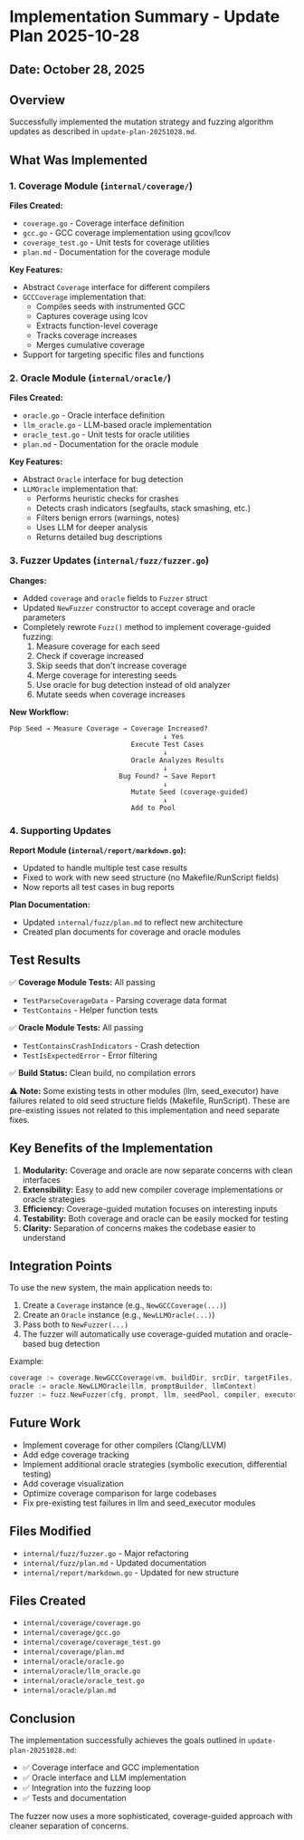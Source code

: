 # Implementation Summary - Update Plan 2025-10-28

## Date: October 28, 2025

## Overview

Successfully implemented the mutation strategy and fuzzing algorithm updates as described in `update-plan-20251028.md`.

## What Was Implemented

### 1. Coverage Module (`internal/coverage/`)

**Files Created:**

- `coverage.go` - Coverage interface definition
- `gcc.go` - GCC coverage implementation using gcov/lcov
- `coverage_test.go` - Unit tests for coverage utilities
- `plan.md` - Documentation for the coverage module

**Key Features:**

- Abstract `Coverage` interface for different compilers
- `GCCCoverage` implementation that:
  - Compiles seeds with instrumented GCC
  - Captures coverage using lcov
  - Extracts function-level coverage
  - Tracks coverage increases
  - Merges cumulative coverage
- Support for targeting specific files and functions

### 2. Oracle Module (`internal/oracle/`)

**Files Created:**

- `oracle.go` - Oracle interface definition
- `llm_oracle.go` - LLM-based oracle implementation
- `oracle_test.go` - Unit tests for oracle utilities
- `plan.md` - Documentation for the oracle module

**Key Features:**

- Abstract `Oracle` interface for bug detection
- `LLMOracle` implementation that:
  - Performs heuristic checks for crashes
  - Detects crash indicators (segfaults, stack smashing, etc.)
  - Filters benign errors (warnings, notes)
  - Uses LLM for deeper analysis
  - Returns detailed bug descriptions

### 3. Fuzzer Updates (`internal/fuzz/fuzzer.go`)

**Changes:**

- Added `coverage` and `oracle` fields to `Fuzzer` struct
- Updated `NewFuzzer` constructor to accept coverage and oracle parameters
- Completely rewrote `Fuzz()` method to implement coverage-guided fuzzing:
  1. Measure coverage for each seed
  2. Check if coverage increased
  3. Skip seeds that don't increase coverage
  4. Merge coverage for interesting seeds
  5. Use oracle for bug detection instead of old analyzer
  6. Mutate seeds when coverage increases

**New Workflow:**

```
Pop Seed → Measure Coverage → Coverage Increased?
                                      ↓ Yes
                              Execute Test Cases
                                      ↓
                              Oracle Analyzes Results
                                      ↓
                           Bug Found? → Save Report
                                      ↓
                              Mutate Seed (coverage-guided)
                                      ↓
                              Add to Pool
```

### 4. Supporting Updates

**Report Module (`internal/report/markdown.go`):**

- Updated to handle multiple test case results
- Fixed to work with new seed structure (no Makefile/RunScript fields)
- Now reports all test cases in bug reports

**Plan Documentation:**

- Updated `internal/fuzz/plan.md` to reflect new architecture
- Created plan documents for coverage and oracle modules

## Test Results

✅ **Coverage Module Tests:** All passing

- `TestParseCoverageData` - Parsing coverage data format
- `TestContains` - Helper function tests

✅ **Oracle Module Tests:** All passing

- `TestContainsCrashIndicators` - Crash detection
- `TestIsExpectedError` - Error filtering

✅ **Build Status:** Clean build, no compilation errors

⚠️ **Note:** Some existing tests in other modules (llm, seed_executor) have failures related to old seed structure fields (Makefile, RunScript). These are pre-existing issues not related to this implementation and need separate fixes.

## Key Benefits of the Implementation

1. **Modularity:** Coverage and oracle are now separate concerns with clean interfaces
2. **Extensibility:** Easy to add new compiler coverage implementations or oracle strategies
3. **Efficiency:** Coverage-guided mutation focuses on interesting inputs
4. **Testability:** Both coverage and oracle can be easily mocked for testing
5. **Clarity:** Separation of concerns makes the codebase easier to understand

## Integration Points

To use the new system, the main application needs to:

1. Create a `Coverage` instance (e.g., `NewGCCCoverage(...)`)
2. Create an `Oracle` instance (e.g., `NewLLMOracle(...)`)
3. Pass both to `NewFuzzer(...)`
4. The fuzzer will automatically use coverage-guided mutation and oracle-based bug detection

Example:

```go
coverage := coverage.NewGCCCoverage(vm, buildDir, srcDir, targetFiles, targetFunctions)
oracle := oracle.NewLLMOracle(llm, promptBuilder, llmContext)
fuzzer := fuzz.NewFuzzer(cfg, prompt, llm, seedPool, compiler, executor, analyzer, reporter, vm, coverage, oracle)
```

## Future Work

- Implement coverage for other compilers (Clang/LLVM)
- Add edge coverage tracking
- Implement additional oracle strategies (symbolic execution, differential testing)
- Add coverage visualization
- Optimize coverage comparison for large codebases
- Fix pre-existing test failures in llm and seed_executor modules

## Files Modified

- `internal/fuzz/fuzzer.go` - Major refactoring
- `internal/fuzz/plan.md` - Updated documentation
- `internal/report/markdown.go` - Updated for new structure

## Files Created

- `internal/coverage/coverage.go`
- `internal/coverage/gcc.go`
- `internal/coverage/coverage_test.go`
- `internal/coverage/plan.md`
- `internal/oracle/oracle.go`
- `internal/oracle/llm_oracle.go`
- `internal/oracle/oracle_test.go`
- `internal/oracle/plan.md`

## Conclusion

The implementation successfully achieves the goals outlined in `update-plan-20251028.md`:

- ✅ Coverage interface and GCC implementation
- ✅ Oracle interface and LLM implementation
- ✅ Integration into the fuzzing loop
- ✅ Tests and documentation

The fuzzer now uses a more sophisticated, coverage-guided approach with cleaner separation of concerns.
